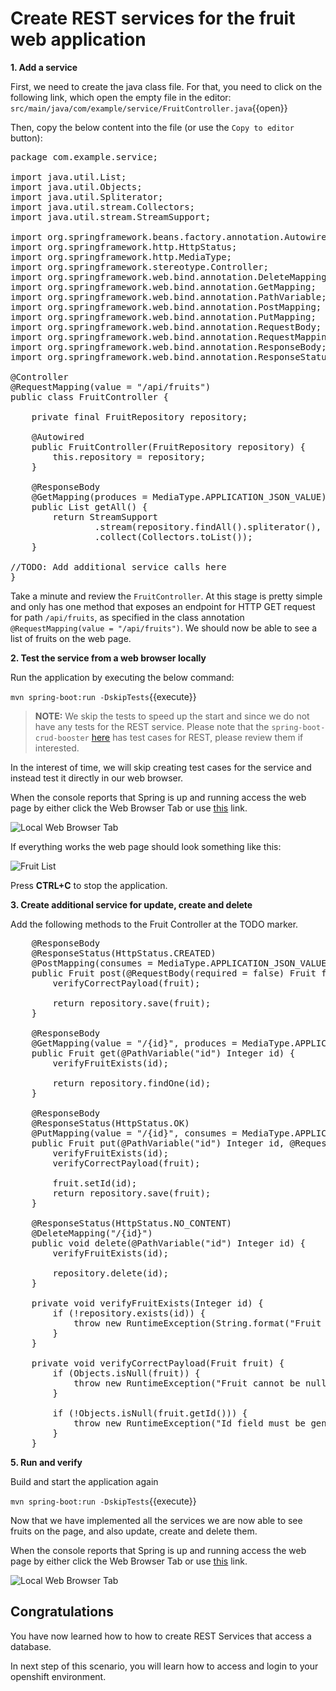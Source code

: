 # Create REST services for the fruit web application


**1. Add a service**

First, we need to create the java class file. For that, you need to click on the following link, which open the empty file in the editor: ``src/main/java/com/example/service/FruitController.java``{{open}}

Then, copy the below content into the file (or use the `Copy to editor` button):

<pre class="file" data-filename="src/main/java/com/example/service/FruitController.java" data-target="replace">
package com.example.service;

import java.util.List;
import java.util.Objects;
import java.util.Spliterator;
import java.util.stream.Collectors;
import java.util.stream.StreamSupport;

import org.springframework.beans.factory.annotation.Autowired;
import org.springframework.http.HttpStatus;
import org.springframework.http.MediaType;
import org.springframework.stereotype.Controller;
import org.springframework.web.bind.annotation.DeleteMapping;
import org.springframework.web.bind.annotation.GetMapping;
import org.springframework.web.bind.annotation.PathVariable;
import org.springframework.web.bind.annotation.PostMapping;
import org.springframework.web.bind.annotation.PutMapping;
import org.springframework.web.bind.annotation.RequestBody;
import org.springframework.web.bind.annotation.RequestMapping;
import org.springframework.web.bind.annotation.ResponseBody;
import org.springframework.web.bind.annotation.ResponseStatus;

@Controller
@RequestMapping(value = "/api/fruits")
public class FruitController {

    private final FruitRepository repository;

    @Autowired
    public FruitController(FruitRepository repository) {
        this.repository = repository;
    }

    @ResponseBody
    @GetMapping(produces = MediaType.APPLICATION_JSON_VALUE)
    public List<Fruit> getAll() {
        return StreamSupport
                .stream(repository.findAll().spliterator(), false)
                .collect(Collectors.toList());
    }

//TODO: Add additional service calls here
}
</pre>

Take a minute and review the `FruitController`. At this stage is pretty simple and only has one method that exposes an endpoint for HTTP GET request for path `/api/fruits`, as specified in the class annotation `@RequestMapping(value = "/api/fruits")`. We should now be able to see a list of fruits on the web page.

**2. Test the service from a web browser locally**

Run the application by executing the below command:

``mvn spring-boot:run -DskipTests``{{execute}}

>**NOTE:** We skip the tests to speed up the start and since we do not have any tests for the REST service. Please note that the `spring-boot-crud-booster` [here](https://github.com/snowdrop/spring-boot-crud-booster) has test cases for REST, please review them if interested.

In the interest of time, we will skip creating test cases for the service and instead test it directly in our web browser.

When the console reports that Spring is up and running access the web page by either click the Web Browser Tab or use [this](https://[[HOST_SUBDOMAIN]]-8080-[[KATACODA_HOST]].environments.katacoda.com/) link.

![Local Web Browser Tab](/openshift/assets/middleware/rhoar-getting-started-spring/web-browser-tab.png)

If everything works the web page should look something like this:

![Fruit List](/openshift/assets/middleware/rhoar-getting-started-spring/fruit-list.png)

Press **CTRL+C** to stop the application.

**3. Create additional service for update, create and delete**

Add the following methods to the Fruit Controller at the TODO marker.

<pre class="file" data-filename="src/main/java/com/example/service/FruitController.java" data-target="insert" data-marker="//TODO: Add additional service calls here">
    @ResponseBody
    @ResponseStatus(HttpStatus.CREATED)
    @PostMapping(consumes = MediaType.APPLICATION_JSON_VALUE, produces = MediaType.APPLICATION_JSON_VALUE)
    public Fruit post(@RequestBody(required = false) Fruit fruit) {
        verifyCorrectPayload(fruit);

        return repository.save(fruit);
    }

    @ResponseBody
    @GetMapping(value = "/{id}", produces = MediaType.APPLICATION_JSON_VALUE)
    public Fruit get(@PathVariable("id") Integer id) {
        verifyFruitExists(id);

        return repository.findOne(id);
    }

    @ResponseBody
    @ResponseStatus(HttpStatus.OK)
    @PutMapping(value = "/{id}", consumes = MediaType.APPLICATION_JSON_VALUE, produces = MediaType.APPLICATION_JSON_VALUE)
    public Fruit put(@PathVariable("id") Integer id, @RequestBody(required = false) Fruit fruit) {
        verifyFruitExists(id);
        verifyCorrectPayload(fruit);

        fruit.setId(id);
        return repository.save(fruit);
    }

    @ResponseStatus(HttpStatus.NO_CONTENT)
    @DeleteMapping("/{id}")
    public void delete(@PathVariable("id") Integer id) {
        verifyFruitExists(id);

        repository.delete(id);
    }

    private void verifyFruitExists(Integer id) {
        if (!repository.exists(id)) {
            throw new RuntimeException(String.format("Fruit with id=%d was not found", id));
        }
    }

    private void verifyCorrectPayload(Fruit fruit) {
        if (Objects.isNull(fruit)) {
            throw new RuntimeException("Fruit cannot be null");
        }

        if (!Objects.isNull(fruit.getId())) {
            throw new RuntimeException("Id field must be generated");
        }
    }
</pre>


**5. Run and verify**

Build and start the application again

``mvn spring-boot:run -DskipTests``{{execute}}

Now that we have implemented all the services we are now able to see fruits on the page, and also update, create and delete them.

When the console reports that Spring is up and running access the web page by either click the Web Browser Tab or use [this](https://[[HOST_SUBDOMAIN]]-8080-[[KATACODA_HOST]].environments.katacoda.com/) link.

![Local Web Browser Tab](/openshift/assets/middleware/rhoar-getting-started-spring/web-browser-tab.png)

## Congratulations

You have now learned how to how to create REST Services that access a database.

In next step of this scenario, you will learn how to access and login to your openshift environment.
